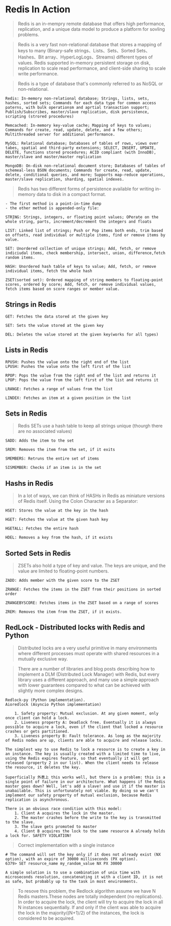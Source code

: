 Redis In Action
===============

>Redis is an in-mempry remote database that offers high performance, replication, and a unique data model to produce a platform for sovling problems.

>Redis is a very fast non-relational database that stores a mapping of keys to many (Binary-safe strings、Lists、Sets、Sorted Sets、Hashes、Bit array、HyperLogLogs、Streams) different types of values. Redis supported in-memory persistent storage on disk, replication to scale read performance, and client-side sharing to scale write performance.

>Redis is a type of database that's commonly referred to as NoSQL or non-relational. 

```
Redis: In-memory non-relational database; Strings, lists, sets, hashes, sorted sets; Commands for each data type for common access paterns, with bulk operationsm and aprtial transaction support; Publish/Subscribes, master/slave replication, disk persistence, scripting (strored procedures)

Memcached: In-memory key-value cache; Mapping of keys to values; Commands for create, read, update, delete, and a few others; Multithreaded server for additional performance.

MySQL: Relational database; Databases of tables of rows, views over tabes, spatial and third-party extensions; SELECT, INSERT, UPDATE, DELETE, functions stored procedures; ACID compliant (with InnoDB), master/slave and master/master replication 

MongoDB: On-disk non-relational document store; Databases of tables of schemeal-less BSON documents; Commands for create, read, update, delete, conditional queries, and more; Supports map-reduce operations, master/slave replication, sharding, spatial indexes.
```

> Redis has two different forms of persistence available for writing in-memory data to disk in a compact format.
    
    - The first method is a point-in-time dump
    - the other method is appended-only file: 

```
STRING: Strings, integers, or floating point values; OPerate on the whole string, parts, increment/decrement the integers and floats

LIST: Linked list of strings; Push or Pop items both ends, trim based on offsets, read individual or multiple items, find or remove items by value.

SET: Unordered collection of unique strings; Add, fetch, or remove indiciudal items, check membership, intersect, union, difference,fetch random items.

HASH: Unordered hash table of keys to value; Add, fetch, or remove individual items, fetch the whole hash 

ZSET(sorted set): Ordered mapping of string members to floating-point scores, ordered by score; Add, fetch, or remove individual values, fetch items based on score ranges or member value.
```

Strings in Redis
----------------
```
GET: Fetches the data stored at the given key 

SET: Sets the value stored at the given key 

DEL: Deletes the value stored at the given key(works for all types)
```

Lists in Redis
---------------
```
RPUSH: Pushes the value onto the right end of the list 
LPUSH: Pushes the value onto the left first of the list

RPOP: Pops the value from the right end of the list and returns it
LPOP: Pops the value from the left first of the list and returns it 

LRANGE: Fetches a range of values from the list 

LINDEX: Fetches an item at a given position in the list
```

Sets in Redis
-------------
> Redis SETs use a hash table to keep all strings unique (thourgh there are no associated values)
```
SADD: Adds the item to the set 

SREM: Removes the item from the set, if it exits 

SMEMBERS: Retruns the entire set of items 

SISMEMBER: Checks if an item is in the set 
```

Hashs in Redis
---------------
> In a lot of ways, we can think of HASHs in Redis as miniature versions of Redis itself.
> Using the Colon Character as a Separator:
```
HSET: Stores the value at the key in the hash 

HGET: Fetches the value at the given hash key 

HGETALL: Fetches the entire hash 

HDEL: Removes a key from the hash, if it exists
```

Sorted Sets in Redis
--------------------
> ZSETs also hold a type of key and value. The keys are unique, and the value are limited to floating-point numbers.
```
ZADD: Adds member with the given score to the ZSET 

ZRANGE: Fetches the items in the ZSET from their positions in sorted order 

ZRANGEBYSCORE: Fetches items in the ZSET based on a range of scores 

ZREM: Removes the item from the ZSET, if it exists.
```

RedLock - Distributed locks with Redis and Python 
-------------------------------------------------
> Distributed locks are a very useful primitive in many environments where different processes must operate with shared resources in a mutually exclusive way. 

> There are a number of libraries and blog posts describing how to implement a DLM (Distributed Lock Manager) with Redis, but every library uses a different approach, and many use a simple approach with lower guarantees compared to what can be achieved with slightly more complex designs.
```
Redlock-py (Python implementation).
Aioredlock (Asyncio Python implementation)

    1. Safety property: Mutual exclusion. At any given moment, only once client can hold a lock.
    2. Liveness property A: Deadlock free. Eventually it is always possible to acquire a lock, even if the client that locked a resource crashes or gets partitioned. 
    3. Liveness property B: Fault tolerance. As long as the majority of Redis nodes are up, clients are able to acquire and release locks. 

The simplest way to use Redis to lock a resource is to create a key in an instance. The key is usually created with a limited time to live, using the Redis expires feature, so that eventually it will get released (property 2 in our list). When the client needs to release the resource, it deletes the key. 

Superficially 外表上 this works well, but there is a problem: this is a single point of failure in our architecture. What happens if the Redis master goes down? Well, let's add a slave! and use it if the master is unabailable. This is unfortunately not viable. By doing so we can't implement our safety property of mutual exclusion, because Redis replication is asynchronous.

There is an obvious race condition with this model:
    1. Client A acquires the lock in the master. 
    2. The master crashes before the write to the key is transmitted to the slave.
    3. The slave gets promoted to master 
    4. Client B acquires the lock to the same resource A already holds a lock for. SAFETY VIOLATION!
```
> Correct implementation with a single instance 
```
# The command will set the key only if it does not already exist (NX option), with an expire of 30000 milliseconds (PX option).
6379> SET resource_name my_random_value NX PX 30000 

A simple solution is to use a combination of unix time with microseconds resolution, concatenating it with a client ID, it is not as safe, but probably up to the task in most environments. 
```

> To resove this problem, the Redlock algorithm assume we have N Redis masters.These nodes are totally independent (no replications). In order to acquire the lock, the client will try to acquire the lock in all N instances sequentially. If and only if the client was able to acquire the lock in the majority((N+1)/2) of the instances, the lock is considered to be acquired.

